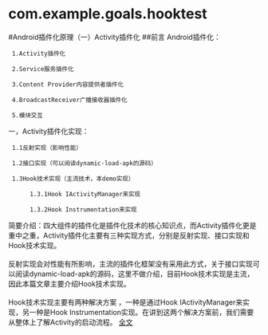 # com.example.goals.hooktest
#Android插件化原理（一）Activity插件化
##前言
Android插件化：  

     1.Activity插件化  

     2.Service服务插件化  

     3.Content Provider内容提供者插件化  

     4.BroadcastReceiver广播接收器插件化  

     5.模块交互  


一，Activity插件化实现：  

     1.1反射实现（影响性能）  

     1.2接口实现（可以阅读dynamic-load-apk的源码）  

     1.3Hook技术实现（主流技术，本demo实现）  

          1.3.1Hook IActivityManager来实现  

          1.3.2Hook Instrumentation来实现  


简要介绍：四大组件的插件化是插件化技术的核心知识点，而Activity插件化更是重中之重，Activity插件化主要有三种实现方式，分别是反射实现、接口实现和Hook技术实现。<br>  
反射实现会对性能有所影响，主流的插件化框架没有采用此方式，关于接口实现可以阅读dynamic-load-apk的源码，这里不做介绍，目前Hook技术实现是主流，因此本篇文章主要介绍Hook技术实现。<br>  
Hook技术实现主要有两种解决方案 ，一种是通过Hook IActivityManager来实现，另一种是Hook Instrumentation实现。在讲到这两个解决方案前，我们需要从整体上了解Activity的启动流程。
[全文](https://juejin.im/post/5b0c35996fb9a009d070c081)     